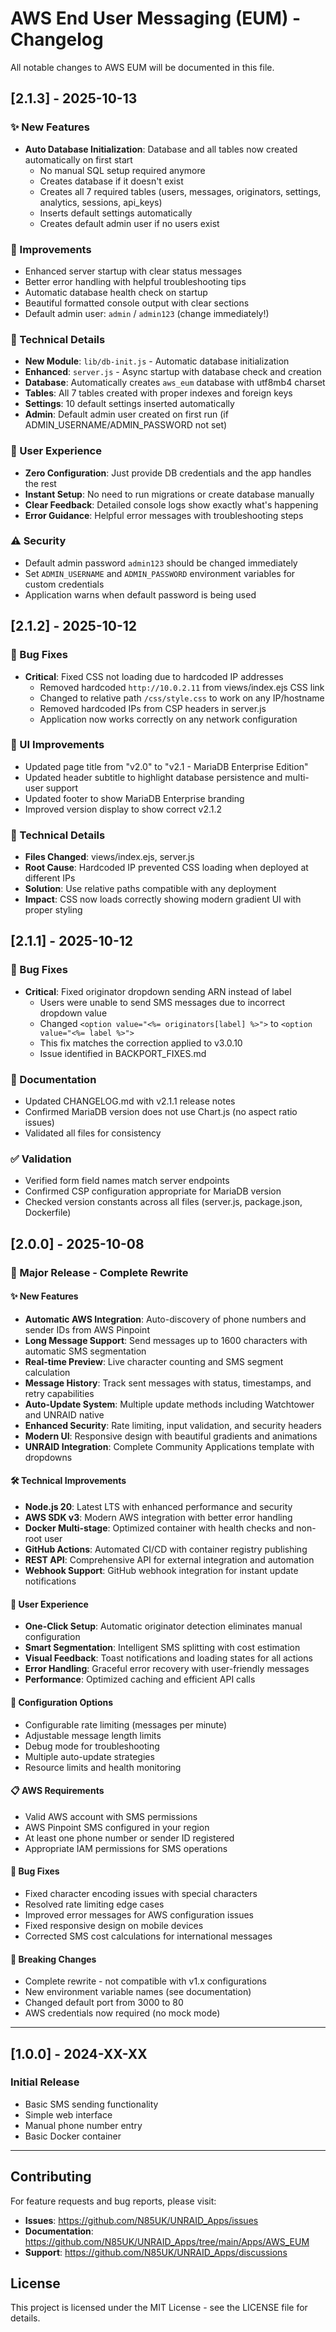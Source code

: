 # AWS End User Messaging (EUM) - Changelog

All notable changes to AWS EUM will be documented in this file.

## [2.1.3] - 2025-10-13

### ✨ New Features
- **Auto Database Initialization**: Database and all tables now created automatically on first start
  - No manual SQL setup required anymore
  - Creates database if it doesn't exist
  - Creates all 7 required tables (users, messages, originators, settings, analytics, sessions, api_keys)
  - Inserts default settings automatically
  - Creates default admin user if no users exist

### 🚀 Improvements
- Enhanced server startup with clear status messages
- Better error handling with helpful troubleshooting tips
- Automatic database health check on startup
- Beautiful formatted console output with clear sections
- Default admin user: `admin` / `admin123` (change immediately!)

### 🔧 Technical Details
- **New Module**: `lib/db-init.js` - Automatic database initialization
- **Enhanced**: `server.js` - Async startup with database check and creation
- **Database**: Automatically creates `aws_eum` database with utf8mb4 charset
- **Tables**: All 7 tables created with proper indexes and foreign keys
- **Settings**: 10 default settings inserted automatically
- **Admin**: Default admin user created on first run (if ADMIN_USERNAME/ADMIN_PASSWORD not set)

### 📝 User Experience
- **Zero Configuration**: Just provide DB credentials and the app handles the rest
- **Instant Setup**: No need to run migrations or create database manually
- **Clear Feedback**: Detailed console logs show exactly what's happening
- **Error Guidance**: Helpful error messages with troubleshooting steps

### ⚠️ Security
- Default admin password `admin123` should be changed immediately
- Set `ADMIN_USERNAME` and `ADMIN_PASSWORD` environment variables for custom credentials
- Application warns when default password is being used

## [2.1.2] - 2025-10-12

### 🐛 Bug Fixes
- **Critical**: Fixed CSS not loading due to hardcoded IP addresses
  - Removed hardcoded `http://10.0.2.11` from views/index.ejs CSS link
  - Changed to relative path `/css/style.css` to work on any IP/hostname
  - Removed hardcoded IPs from CSP headers in server.js
  - Application now works correctly on any network configuration

### 🎨 UI Improvements
- Updated page title from "v2.0" to "v2.1 - MariaDB Enterprise Edition"
- Updated header subtitle to highlight database persistence and multi-user support
- Updated footer to show MariaDB Enterprise branding
- Improved version display to show correct v2.1.2

### 📝 Technical Details
- **Files Changed**: views/index.ejs, server.js
- **Root Cause**: Hardcoded IP prevented CSS loading when deployed at different IPs
- **Solution**: Use relative paths compatible with any deployment
- **Impact**: CSS now loads correctly showing modern gradient UI with proper styling

## [2.1.1] - 2025-10-12

### 🐛 Bug Fixes
- **Critical**: Fixed originator dropdown sending ARN instead of label
  - Users were unable to send SMS messages due to incorrect dropdown value
  - Changed `<option value="<%= originators[label] %>">` to `<option value="<%= label %>">`
  - This fix matches the correction applied to v3.0.10
  - Issue identified in BACKPORT_FIXES.md

### 📝 Documentation
- Updated CHANGELOG.md with v2.1.1 release notes
- Confirmed MariaDB version does not use Chart.js (no aspect ratio issues)
- Validated all files for consistency

### ✅ Validation
- Verified form field names match server endpoints
- Confirmed CSP configuration appropriate for MariaDB version
- Checked version constants across all files (server.js, package.json, Dockerfile)

## [2.0.0] - 2025-10-08

### 🚀 Major Release - Complete Rewrite

#### ✨ New Features
- **Automatic AWS Integration**: Auto-discovery of phone numbers and sender IDs from AWS Pinpoint
- **Long Message Support**: Send messages up to 1600 characters with automatic SMS segmentation
- **Real-time Preview**: Live character counting and SMS segment calculation
- **Message History**: Track sent messages with status, timestamps, and retry capabilities
- **Auto-Update System**: Multiple update methods including Watchtower and UNRAID native
- **Enhanced Security**: Rate limiting, input validation, and security headers
- **Modern UI**: Responsive design with beautiful gradients and animations
- **UNRAID Integration**: Complete Community Applications template with dropdowns

#### 🛠️ Technical Improvements
- **Node.js 20**: Latest LTS with enhanced performance and security
- **AWS SDK v3**: Modern AWS integration with better error handling
- **Docker Multi-stage**: Optimized container with health checks and non-root user
- **GitHub Actions**: Automated CI/CD with container registry publishing
- **REST API**: Comprehensive API for external integration and automation
- **Webhook Support**: GitHub webhook integration for instant update notifications

#### 📱 User Experience
- **One-Click Setup**: Automatic originator detection eliminates manual configuration
- **Smart Segmentation**: Intelligent SMS splitting with cost estimation
- **Visual Feedback**: Toast notifications and loading states for all actions
- **Error Handling**: Graceful error recovery with user-friendly messages
- **Performance**: Optimized caching and efficient API calls

#### 🔧 Configuration Options
- Configurable rate limiting (messages per minute)
- Adjustable message length limits
- Debug mode for troubleshooting
- Multiple auto-update strategies
- Resource limits and health monitoring

#### 📋 AWS Requirements
- Valid AWS account with SMS permissions
- AWS Pinpoint SMS configured in your region
- At least one phone number or sender ID registered
- Appropriate IAM permissions for SMS operations

#### 🐛 Bug Fixes
- Fixed character encoding issues with special characters
- Resolved rate limiting edge cases
- Improved error messages for AWS configuration issues
- Fixed responsive design on mobile devices
- Corrected SMS cost calculations for international messages

#### 🚨 Breaking Changes
- Complete rewrite - not compatible with v1.x configurations
- New environment variable names (see documentation)
- Changed default port from 3000 to 80
- AWS credentials now required (no mock mode)

---

## [1.0.0] - 2024-XX-XX

### Initial Release
- Basic SMS sending functionality
- Simple web interface
- Manual phone number entry
- Basic Docker container

---

## Contributing

For feature requests and bug reports, please visit:
- **Issues**: https://github.com/N85UK/UNRAID_Apps/issues
- **Documentation**: https://github.com/N85UK/UNRAID_Apps/tree/main/Apps/AWS_EUM
- **Support**: https://github.com/N85UK/UNRAID_Apps/discussions

## License

This project is licensed under the MIT License - see the LICENSE file for details.